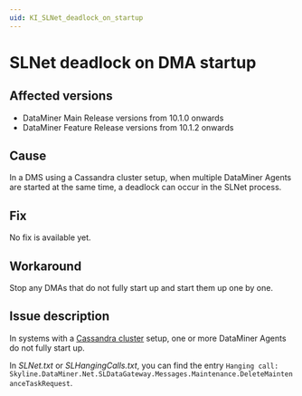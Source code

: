 ```yaml
---
uid: KI_SLNet_deadlock_on_startup
---
```


# SLNet deadlock on DMA startup

## Affected versions

- DataMiner Main Release versions from 10.1.0 onwards
- DataMiner Feature Release versions from 10.1.2 onwards

## Cause

In a DMS using a Cassandra cluster setup, when multiple DataMiner Agents are started at the same time, a deadlock can occur in the SLNet process.

## Fix

No fix is available yet.

## Workaround

Stop any DMAs that do not fully start up and start them up one by one.

## Issue description

In systems with a [Cassandra cluster](xref:Supported_system_data_storage_architectures) setup, one or more DataMiner Agents do not fully start up.

In *SLNet.txt* or *SLHangingCalls.txt*, you can find the entry `Hanging call: Skyline.DataMiner.Net.SLDataGateway.Messages.Maintenance.DeleteMaintenanceTaskRequest`.
